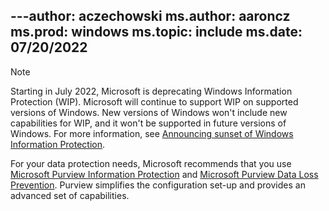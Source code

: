 ---author: aczechowski
ms.author: aaroncz
ms.prod: windows
ms.topic: include
ms.date: 07/20/2022
---

> [!NOTE]
> Starting in July 2022, Microsoft is deprecating Windows Information Protection (WIP). Microsoft will continue to support WIP on supported versions of Windows. New versions of Windows won't include new capabilities for WIP, and it won't be supported in future versions of Windows. For more information, see [Announcing sunset of Windows Information Protection](https://go.microsoft.com/fwlink/?linkid=2202124).<!-- 6010051 -->
>
> For your data protection needs, Microsoft recommends that you use [Microsoft Purview Information Protection](/microsoft-365/compliance/information-protection) and [Microsoft Purview Data Loss Prevention](/microsoft-365/compliance/dlp-learn-about-dlp). Purview simplifies the configuration set-up and provides an advanced set of capabilities.
